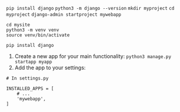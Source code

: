 `pip install django`
`python3 -m django --version`
`mkdir myproject`
`cd myproject`
`django-admin startproject mywebapp`
```
cd mysite
python3 -m venv venv
source venv/bin/activate
```
`pip install django`

1. Create a new app for your main functionality:
`python3 manage.py startapp myapp`
2. Add the app to your settings:
```
# In settings.py

INSTALLED_APPS = [
    # ...
    'mywebapp',
]
```